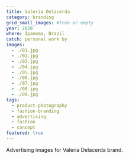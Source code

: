 ```yaml
---
title: Valeria Delacerda
category: branding
grid_small_images: #true or empty
year: 2020
where: Ipanema, Brazil
catch: personal work by
images:
  - ./01.jpg
  - ./02.jpg
  - ./03.jpg
  - ./04.jpg
  - ./05.jpg
  - ./06.jpg
  - ./07.jpg
  - ./08.jpg
  - ./09.jpg
tags:
  - product-photography
  - fashion-branding
  - advertising
  - fashion
  - concept
featured: true
---
```


Advertising images for Valeria Delacerda brand.
